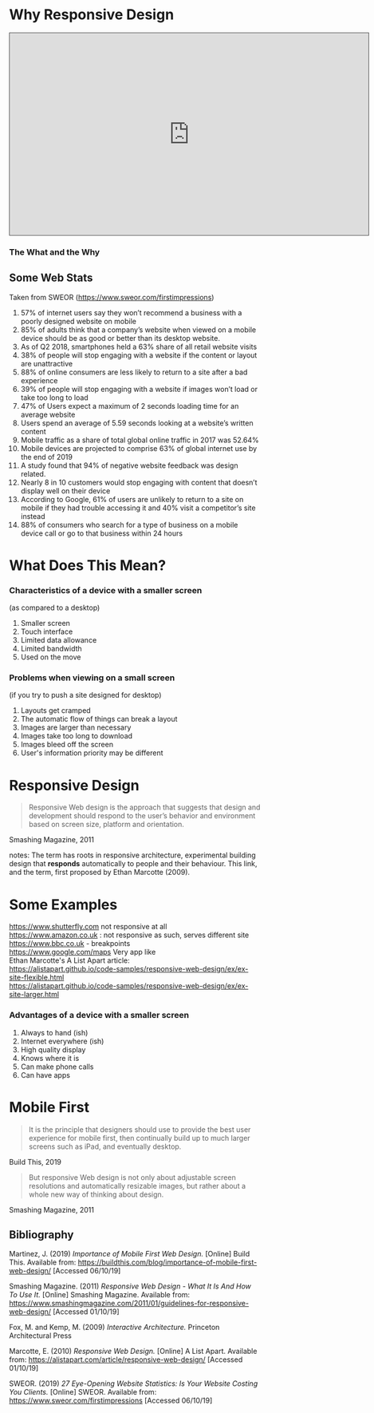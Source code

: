 # Why Responsive Design

<iframe src="https://dmureplay.cloud.panopto.eu/Panopto/Pages/Embed.aspx?id=1456d9ee-fc79-4c04-8cd4-ac4e009423ee&autoplay=false&offerviewer=true&showtitle=true&showbrand=false&start=0&interactivity=all" height="405" width="720" style="border: 1px solid #464646;" allowfullscreen allow="autoplay"></iframe>

### The What and the Why

## Some Web Stats

Taken from SWEOR (https://www.sweor.com/firstimpressions)

1. 57% of internet users say they won’t recommend a business with a poorly designed website on mobile
2. 85% of adults think that a company’s website when viewed on a mobile device should be as good or better than its desktop website.
3. As of Q2 2018, smartphones held a 63% share of all retail website visits
4. 38% of people will stop engaging with a website if the content or layout are unattractive
5. 88% of online consumers are less likely to return to a site after a bad experience
6. 39% of people will stop engaging with a website if images won’t load or take too long to load
7. 47% of Users expect a maximum of 2 seconds loading time for an average website
8. Users spend an average of 5.59 seconds looking at a website’s written content
9. Mobile traffic as a share of total global online traffic in 2017 was 52.64%
10. Mobile devices are projected to comprise 63% of global internet use by the end of 2019
11. A study found that 94% of negative website feedback was design related.
12. Nearly 8 in 10 customers would stop engaging with content that doesn’t display well on their device
13. According to Google, 61% of users are unlikely to return to a site on mobile if they had trouble accessing it and 40% visit a competitor’s site instead
14. 88% of consumers who search for a type of business on a mobile device call or go to that business within 24 hours

# What Does This Mean?

### Characteristics of a device with a smaller screen

(as compared to a desktop)

1. Smaller screen
2. Touch interface
3. Limited data allowance
4. Limited bandwidth
5. Used on the move

### Problems when viewing on a small screen

(if you try to push a site designed for desktop)

1. Layouts get cramped
2. The automatic flow of things can break a layout
3. Images are larger than necessary
4. Images take too long to download
5. Images bleed off the screen
6. User's information priority may be different

# Responsive Design

> Responsive Web design is the approach that suggests that design and development should respond to the user’s behavior and environment based on screen size, platform and orientation.

Smashing Magazine, 2011

notes: The term has roots in responsive architecture, experimental building design that **responds** automatically to people and their behaviour. This link, and the term, first proposed by Ethan Marcotte (2009).

# Some Examples

<https://www.shutterfly.com> not responsive at all  
<https://www.amazon.co.uk> : not responsive as such, serves different site  
<https://www.bbc.co.uk> - breakpoints  
<https://www.google.com/maps> Very app like  
Ethan Marcotte's A List Apart article:  
<https://alistapart.github.io/code-samples/responsive-web-design/ex/ex-site-flexible.html>  
<https://alistapart.github.io/code-samples/responsive-web-design/ex/ex-site-larger.html>

### Advantages of a device with a smaller screen

1. Always to hand (ish)
2. Internet everywhere (ish)
3. High quality display
4. Knows where it is
5. Can make phone calls
6. Can have apps

# Mobile First

> It is the principle that designers should use to provide the best user experience for mobile first, then continually build up to much larger screens such as iPad, and eventually desktop.

Build This, 2019

> But responsive Web design is not only about adjustable screen resolutions and automatically resizable images, but rather about a whole new way of thinking about design.

Smashing Magazine, 2011

## Bibliography

Martinez, J. (2019) _Importance of Mobile First Web Design._ [Online] Build This. Available from: https://buildthis.com/blog/importance-of-mobile-first-web-design/ [Accessed 06/10/19]

Smashing Magazine. (2011) _Responsive Web Design - What It Is And How To Use It._ [Online] Smashing Magazine. Available from: https://www.smashingmagazine.com/2011/01/guidelines-for-responsive-web-design/ [Accessed 01/10/19]

Fox, M. and Kemp, M. (2009) _Interactive Architecture._ Princeton Architectural Press

Marcotte, E. (2010) _Responsive Web Design._ [Online] A List Apart. Available from: https://alistapart.com/article/responsive-web-design/ [Accessed 01/10/19]

SWEOR. (2019) _27 Eye-Opening Website Statistics: Is Your Website Costing You Clients._ [Online] SWEOR. Available from: https://www.sweor.com/firstimpressions [Accessed 06/10/19]
